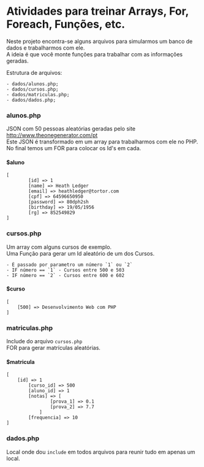 # Atividades para treinar Arrays, For, Foreach, Funções, etc.

Neste projeto encontra-se alguns arquivos para simularmos um banco de dados e trabalharmos com ele.  
A ideia é que você monte funções para trabalhar com as informações geradas.  

Estrutura de arquivos:

    - dados/alunos.php;
    - dados/cursos.php;
    - dados/matriculas.php;
    - dados/dados.php;
    
### alunos.php
JSON com 50 pessoas aleatórias geradas pelo site http://www.theonegenerator.com/pt  
Este JSON é transformado em um array para trabalharmos com ele no PHP.  
No final temos um FOR para colocar os Id's em cada.  

#### $aluno
```code
[
        [id] => 1
        [name] => Heath Ledger
        [email] => heathledger@tortor.com
        [cpf] => 64596650950
        [password] => 80dph2sh
        [birthday] => 19/05/1956
        [rg] => 852549829
]
```
### cursos.php
Um array com alguns cursos de exemplo.  
Uma Função para gerar um Id aleatório de um dos Cursos.  

    - É passado por parametro um número `1` ou `2`
    - IF número == `1` - Cursos entre 500 e 503
    - IF número == `2` - Cursos entre 600 e 602

#### $curso
```code
[
    [500] => Desenvolvimento Web com PHP
]
```
### matriculas.php
Include do arquivo `cursos.php`  
FOR para gerar matrículas aleatórias.  
#### $matricula
```code
[
    [id] => 1
        [curso_id] => 500
        [aluno_id] => 1
        [notas] => [
                [prova_1] => 0.1
                [prova_2] => 7.7
            ]
        [frequencia] => 10
]
```

### dados.php
Local onde dou `include` em todos arquivos para reunir tudo em apenas um local.  